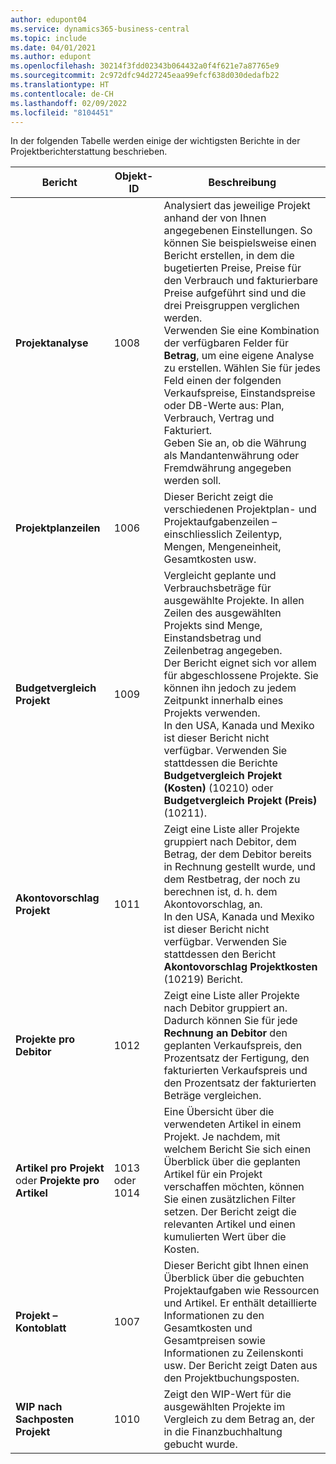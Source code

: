 ```yaml
---
author: edupont04
ms.service: dynamics365-business-central
ms.topic: include
ms.date: 04/01/2021
ms.author: edupont
ms.openlocfilehash: 30214f3fdd02343b064432a0f4f621e7a87765e9
ms.sourcegitcommit: 2c972dfc94d27245eaa99efcf638d030dedafb22
ms.translationtype: HT
ms.contentlocale: de-CH
ms.lasthandoff: 02/09/2022
ms.locfileid: "8104451"
---
```

In der folgenden Tabelle werden einige der wichtigsten Berichte in der Projektberichterstattung beschrieben.

|Bericht |Objekt-ID|Beschreibung  |
|---------|---------|---------|
|**Projektanalyse**|1008|Analysiert das jeweilige Projekt anhand der von Ihnen angegebenen Einstellungen. So können Sie beispielsweise einen Bericht erstellen, in dem die bugetierten Preise, Preise für den Verbrauch und fakturierbare Preise aufgeführt sind und die drei Preisgruppen verglichen werden.<br>Verwenden Sie eine Kombination der verfügbaren Felder für **Betrag**, um eine eigene Analyse zu erstellen. Wählen Sie für jedes Feld einen der folgenden Verkaufspreise, Einstandspreise oder DB-Werte aus: Plan, Verbrauch, Vertrag und Fakturiert. <br>Geben Sie an, ob die Währung als Mandantenwährung oder Fremdwährung angegeben werden soll. |
|**Projektplanzeilen**|1006|Dieser Bericht zeigt die verschiedenen Projektplan- und Projektaufgabenzeilen – einschliesslich Zeilentyp, Mengen, Mengeneinheit, Gesamtkosten usw.|
|**Budgetvergleich Projekt**|1009|Vergleicht geplante und Verbrauchsbeträge für ausgewählte Projekte. In allen Zeilen des ausgewählten Projekts sind Menge, Einstandsbetrag und Zeilenbetrag angegeben. <br>Der Bericht eignet sich vor allem für abgeschlossene Projekte. Sie können ihn jedoch zu jedem Zeitpunkt innerhalb eines Projekts verwenden.<br>In den USA, Kanada und Mexiko ist dieser Bericht nicht verfügbar. Verwenden Sie stattdessen die Berichte **Budgetvergleich Projekt (Kosten)** (10210) oder **Budgetvergleich Projekt (Preis)** (10211).|
|**Akontovorschlag Projekt**|1011|Zeigt eine Liste aller Projekte gruppiert nach Debitor, dem Betrag, der dem Debitor bereits in Rechnung gestellt wurde, und dem Restbetrag, der noch zu berechnen ist, d. h. dem Akontovorschlag, an. <br>In den USA, Kanada und Mexiko ist dieser Bericht nicht verfügbar. Verwenden Sie stattdessen den Bericht **Akontovorschlag Projektkosten** (10219) Bericht.|
|**Projekte pro Debitor**|1012|Zeigt eine Liste aller Projekte nach Debitor gruppiert an. Dadurch können Sie für jede **Rechnung an Debitor** den geplanten Verkaufspreis, den Prozentsatz der Fertigung, den fakturierten Verkaufspreis und den Prozentsatz der fakturierten Beträge vergleichen.|
|**Artikel pro Projekt** oder **Projekte pro Artikel**|1013 oder 1014|Eine Übersicht über die verwendeten Artikel in einem Projekt. Je nachdem, mit welchem Bericht Sie sich einen Überblick über die geplanten Artikel für ein Projekt verschaffen möchten, können Sie einen zusätzlichen Filter setzen. Der Bericht zeigt die relevanten Artikel und einen kumulierten Wert über die Kosten.|
|**Projekt – Kontoblatt**|1007|Dieser Bericht gibt Ihnen einen Überblick über die gebuchten Projektaufgaben wie Ressourcen und Artikel. Er enthält detaillierte Informationen zu den Gesamtkosten und Gesamtpreisen sowie Informationen zu Zeilenskonti usw. Der Bericht zeigt Daten aus den Projektbuchungsposten.|
|**WIP nach Sachposten Projekt**|1010|Zeigt den WIP-Wert für die ausgewählten Projekte im Vergleich zu dem Betrag an, der in die Finanzbuchhaltung gebucht wurde.|